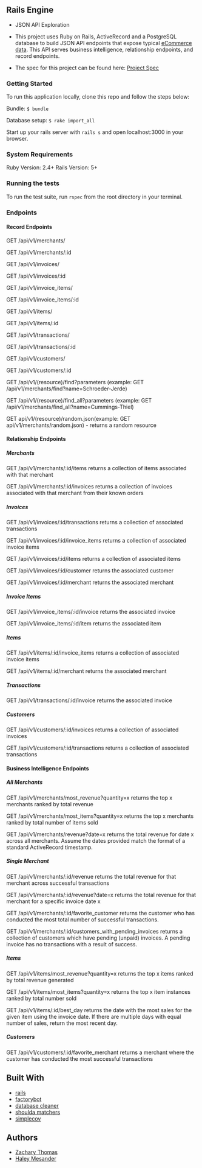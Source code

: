 ## Rails Engine

* JSON API Exploration

* This project uses Ruby on Rails, ActiveRecord and a PostgreSQL database to build JSON API endpoints that expose typical [eCommerce data](https://github.com/turingschool-examples/sales_engine/tree/master/data). This API serves business intelligence, relationship endpoints, and record endpoints.

* The spec for this project can be found here: [Project Spec](http://backend.turing.io/module3/projects/rails_engine)

### Getting Started

To run this application locally, clone this repo and follow the steps below:

Bundle:
`$ bundle`

Database setup:
`$ rake import_all`

Start up your rails server with `rails s`
and open localhost:3000 in your browser.

### System Requirements

Ruby Version: 2.4+
Rails Version: 5+

### Running the tests

To run the test suite, run `rspec` from the root directory in your terminal.

### Endpoints

#### Record Endpoints

GET /api/v1/merchants/

GET /api/v1/merchants/:id


GET /api/v1/invoices/

GET /api/v1/invoices/:id

GET /api/v1/invoice_items/

GET /api/v1/invoice_items/:id

GET /api/v1/items/

GET /api/v1/items/:id

GET /api/v1/transactions/

GET /api/v1/transactions/:id

GET /api/v1/customers/

GET /api/v1/customers/:id

GET /api/v1/(resource)/find?parameters (example: GET /api/v1/merchants/find?name=Schroeder-Jerde)

GET /api/v1/(resource)/find_all?parameters (example: GET /api/v1/merchants/find_all?name=Cummings-Thiel)

GET api/v1/(resource)/random.json(example: GET api/v1/merchants/random.json) - returns a random resource



#### Relationship Endpoints

##### Merchants

GET /api/v1/merchants/:id/items returns a collection of items associated with that merchant

GET /api/v1/merchants/:id/invoices returns a collection of invoices associated with that merchant from their known orders

##### Invoices


GET /api/v1/invoices/:id/transactions returns a collection of associated transactions

GET /api/v1/invoices/:id/invoice_items returns a collection of associated invoice items

GET /api/v1/invoices/:id/items returns a collection of associated items

GET /api/v1/invoices/:id/customer returns the associated customer

GET /api/v1/invoices/:id/merchant returns the associated merchant

##### Invoice Items

GET /api/v1/invoice_items/:id/invoice returns the associated invoice

GET /api/v1/invoice_items/:id/item returns the associated item

##### Items

GET /api/v1/items/:id/invoice_items returns a collection of associated invoice items

GET /api/v1/items/:id/merchant returns the associated merchant

##### Transactions

GET /api/v1/transactions/:id/invoice returns the associated invoice

##### Customers

GET /api/v1/customers/:id/invoices returns a collection of associated invoices

GET /api/v1/customers/:id/transactions returns a collection of associated transactions

#### Business Intelligence Endpoints

##### All Merchants

GET /api/v1/merchants/most_revenue?quantity=x returns the top x merchants ranked by total revenue

GET /api/v1/merchants/most_items?quantity=x returns the top x merchants ranked by total number of items sold

GET /api/v1/merchants/revenue?date=x returns the total revenue for date x across all merchants. Assume the dates provided match the format of a standard ActiveRecord timestamp.

##### Single Merchant

GET /api/v1/merchants/:id/revenue returns the total revenue for that merchant across successful transactions

GET /api/v1/merchants/:id/revenue?date=x returns the total revenue for that merchant for a specific invoice date x

GET /api/v1/merchants/:id/favorite_customer returns the customer who has conducted the most total number of successful transactions.

GET /api/v1/merchants/:id/customers_with_pending_invoices returns a collection of customers which have pending (unpaid) invoices. A pending invoice has no transactions with a result of success.

##### Items

GET /api/v1/items/most_revenue?quantity=x returns the top x items ranked by total revenue generated

GET /api/v1/items/most_items?quantity=x returns the top x item instances ranked by total number sold

GET /api/v1/items/:id/best_day returns the date with the most sales for the given item using the invoice date. If there are multiple days with equal number of sales, return the most recent day.

##### Customers

GET /api/v1/customers/:id/favorite_merchant returns a merchant where the customer has conducted the most successful transactions


## Built With

* [rails](https://github.com/rails/rails)
* [factorybot](https://github.com/thoughtbot/factory_bot)
* [database cleaner](https://github.com/DatabaseCleaner/database_cleaner)
* [shoulda matchers](https://github.com/thoughtbot/shoulda-matchers)
* [simplecov](https://github.com/colszowka/simplecov)

## Authors
* [Zachary Thomas](https://github.com/zdcthomas)
* [Haley Mesander](https://github.com/hmesander)
